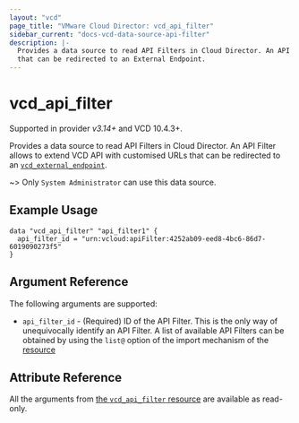 ```yaml
---
layout: "vcd"
page_title: "VMware Cloud Director: vcd_api_filter"
sidebar_current: "docs-vcd-data-source-api-filter"
description: |-
  Provides a data source to read API Filters in Cloud Director. An API Filter allows to extend VCD API with customised URLs
  that can be redirected to an External Endpoint.
---
```


# vcd\_api\_filter

Supported in provider *v3.14+* and VCD 10.4.3+.

Provides a data source to read API Filters in Cloud Director. An API Filter allows to extend VCD API with customised URLs
that can be redirected to an [`vcd_external_endpoint`](/providers/vmware/vcd/latest/docs/resources/external_endpoint).

~> Only `System Administrator` can use this data source.

## Example Usage

```hcl
data "vcd_api_filter" "api_filter1" {
  api_filter_id = "urn:vcloud:apiFilter:4252ab09-eed8-4bc6-86d7-6019090273f5"
}
```

## Argument Reference

The following arguments are supported:

* `api_filter_id` - (Required) ID of the API Filter. This is the only way of unequivocally identify an API Filter. A list of
available API Filters can be obtained by using the `list@` option of the import mechanism of the [resource](/providers/vmware/vcd/latest/docs/r/api_filter#importing)

## Attribute Reference

All the arguments from [the `vcd_api_filter` resource](/providers/vmware/vcd/latest/docs/resources/api_filter)
are available as read-only.
